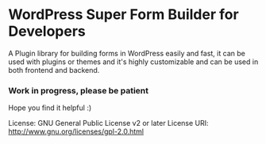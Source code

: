 # WordPress Super Form Builder for Developers

A Plugin library for building forms in WordPress easily and fast, it can be used with plugins or themes and it's highly customizable and can be used in both frontend and backend.

### Work in progress, please be patient ###

Hope you find it helpful :)

License: GNU General Public License v2 or later
License URI: http://www.gnu.org/licenses/gpl-2.0.html
